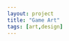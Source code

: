 ```yaml
---
layout: project
title: "Game Art"
tags: [art,design]
---
```


<!-- ### The Ward
![](/media/3d_gameart_stylized_characters (2).png)
![](/media/3d_gameart_stylized_characters (3).png)
![](/media/3d_gameart_stylized_characters (4).png)

This is a character made around 2016 for a game jam — targetting old school PS2 aesthetics.
Rigged in blender and released on open game art. -->